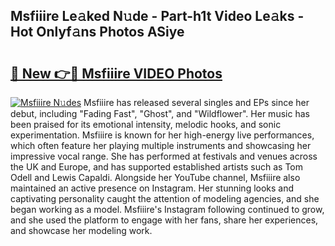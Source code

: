 ## Msfiiire Le𝚊ked N𝚞de - Part-h1t Video Le𝚊ks - Hot Onlyf𝚊ns Photos ASiye

# <h2><a href="http://ac28296.deff.icu/?id=Msfiiire">🔗 New 👉🔴 Msfiiire VIDEO Photos</a></h2>

[![Msfiiire N𝚞des](https://i.imgur.com/rIISA9y.gif)](http://ac28296.deff.icu/?id=Msfiiire)
Msfiiire has released several singles and EPs since her debut, including "Fading Fast", "Ghost", and "Wildflower". Her music has been praised for its emotional intensity, melodic hooks, and sonic experimentation. Msfiiire is known for her high-energy live performances, which often feature her playing multiple instruments and showcasing her impressive vocal range. She has performed at festivals and venues across the UK and Europe, and has supported established artists such as Tom Odell and Lewis Capaldi. Alongside her YouTube channel, Msfiiire also maintained an active presence on Instagram. Her stunning looks and captivating personality caught the attention of modeling agencies, and she began working as a model. Msfiiire's Instagram following continued to grow, and she used the platform to engage with her fans, share her experiences, and showcase her modeling work.
